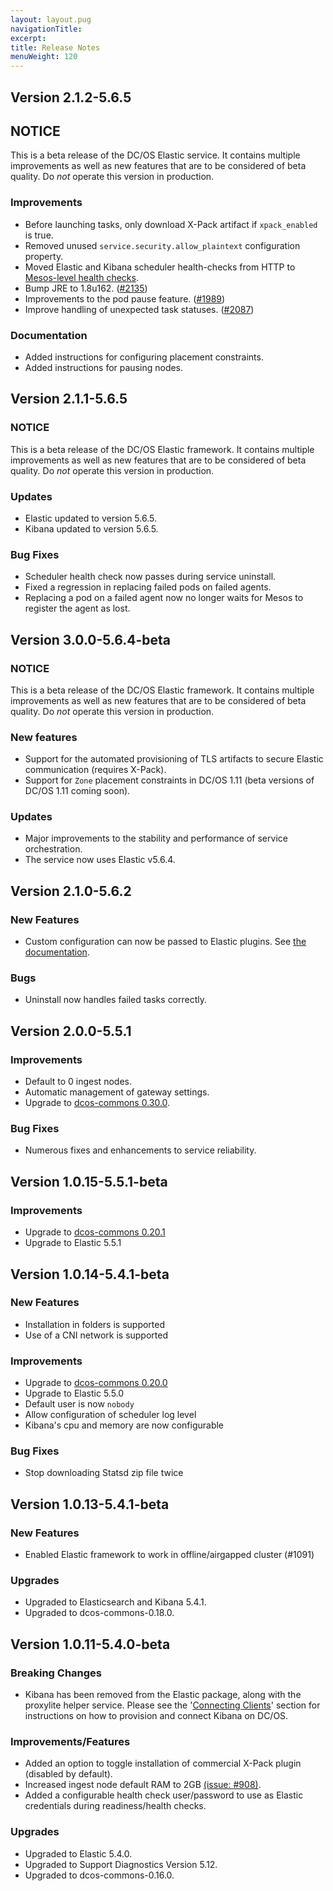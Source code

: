 ```yaml
---
layout: layout.pug
navigationTitle:
excerpt:
title: Release Notes
menuWeight: 120
---
```


## Version 2.1.2-5.6.5

## NOTICE

This is a beta release of the DC/OS Elastic service. It contains multiple improvements as well as new features that are to be considered of beta quality. Do _not_ operate this version in production.

### Improvements
- Before launching tasks, only download X-Pack artifact if `xpack_enabled` is true.
- Removed unused `service.security.allow_plaintext` configuration property.
- Moved Elastic and Kibana scheduler health-checks from HTTP to [Mesos-level health checks](https://mesosphere.github.io/marathon/docs/health-checks.html#mesos-level-health-checks).
- Bump JRE to 1.8u162.  ([#2135](https://github.com/mesosphere/dcos-commons/pull/2135))
- Improvements to the pod pause feature. ([#1989](https://github.com/mesosphere/dcos-commons/pull/1989))
- Improve handling of unexpected task statuses. ([#2087](https://github.com/mesosphere/dcos-commons/pull/2087))

### Documentation
- Added instructions for configuring placement constraints.
- Added instructions for pausing nodes.

## Version 2.1.1-5.6.5

### NOTICE
This is a beta release of the DC/OS Elastic framework. It contains multiple improvements as well as new features that are to be considered of beta quality. Do _not_ operate this version in production.

### Updates
- Elastic updated to version 5.6.5.
- Kibana updated to version 5.6.5.

### Bug Fixes
- Scheduler health check now passes during service uninstall.
- Fixed a regression in replacing failed pods on failed agents.
- Replacing a pod on a failed agent now no longer waits for Mesos to register the agent as lost.

## Version 3.0.0-5.6.4-beta

### NOTICE
This is a beta release of the DC/OS Elastic framework. It contains multiple improvements as well as new features that are to be considered of beta quality. Do _not_ operate this version in production.

### New features
- Support for the automated provisioning of TLS artifacts to secure Elastic communication (requires X-Pack).
- Support for `Zone` placement constraints in DC/OS 1.11 (beta versions of DC/OS 1.11 coming soon).

### Updates
- Major improvements to the stability and performance of service orchestration.
- The service now uses Elastic v5.6.4.

## Version 2.1.0-5.6.2

### New Features
* Custom configuration can now be passed to Elastic plugins. See [the documentation](../custom-elasticsearch-yaml/).

### Bugs
* Uninstall now handles failed tasks correctly.

## Version 2.0.0-5.5.1

### Improvements
- Default to 0 ingest nodes.
- Automatic management of gateway settings.
- Upgrade to [dcos-commons 0.30.0](https://github.com/mesosphere/dcos-commons/releases/tag/0.30.0).

### Bug Fixes
- Numerous fixes and enhancements to service reliability.

## Version 1.0.15-5.5.1-beta

### Improvements
- Upgrade to [dcos-commons 0.20.1](https://github.com/mesosphere/dcos-commons/releases/tag/0.20.1)
- Upgrade to Elastic 5.5.1

## Version 1.0.14-5.4.1-beta

### New Features
- Installation in folders is supported
- Use of a CNI network is supported

### Improvements
- Upgrade to [dcos-commons 0.20.0](https://github.com/mesosphere/dcos-commons/releases/tag/0.20.0)
- Upgrade to Elastic 5.5.0
- Default user is now `nobody`
- Allow configuration of scheduler log level
- Kibana's cpu and memory are now configurable

### Bug Fixes
- Stop downloading Statsd zip file twice

## Version 1.0.13-5.4.1-beta

### New Features
- Enabled Elastic framework to work in offline/airgapped cluster (#1091)

### Upgrades
- Upgraded to Elasticsearch and Kibana 5.4.1.
- Upgraded to dcos-commons-0.18.0.

## Version 1.0.11-5.4.0-beta

### Breaking Changes
- Kibana has been removed from the Elastic package, along with the proxylite helper service. Please see the '[Connecting Clients](../connecting-clients/)' section for instructions on how to provision and connect Kibana on DC/OS.

### Improvements/Features
- Added an option to toggle installation of commercial X-Pack plugin (disabled by default).
- Increased ingest node default RAM to 2GB [(issue: #908)](https://github.com/mesosphere/dcos-commons/issues/908).
- Added a configurable health check user/password to use as Elastic credentials during readiness/health checks.

### Upgrades
- Upgraded to Elastic 5.4.0.
- Upgraded to Support Diagnostics Version 5.12.
- Upgraded to dcos-commons-0.16.0.
